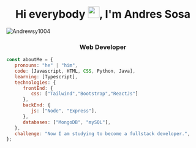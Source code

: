 <h1 align="center">Hi everybody <img src="https://github.com/sudnyeshtalekar/sudnyeshtalekar/blob/master/Assets/Hi.gif" width="30px">, I'm Andres Sosa</h1>

<p align="left"> <img src="https://komarev.com/ghpvc/?username=Andrewsy1004&label=Profile%20views&color=0e75b6&style=flat" alt="Andrewsy1004" /> </p>

<h3 align="center">Web Developer</h3>

```javascript
const aboutMe = {
   pronouns: "he" | "him",
   code: [Javascript, HTML, CSS, Python, Java],
   learning: [Typescript],
   technologies: {
      frontEnd: {
         css: ["Tailwind","Bootstrap","ReactJs"]
      },
      backEnd: {
         js: ["Node", "Express"],
      },
      databases: ["MongoDB", "mySQL"],
   },
   challenge: "Now I am studying to become a fullstack developer.",
};
```



